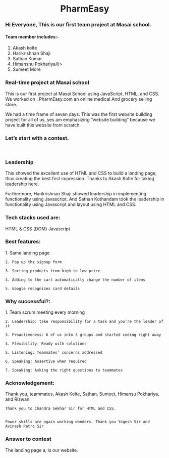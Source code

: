 <h1 align="center">PharmEasy</h1>
<h3>Hi Everyone, This is our first team project at Masai school.</h3>
<h4>Team member includes:-</h4>
<ol>
     <li>Akash kolte</li>
    <li>Harikrishnan Shaji</li>
    <li>Sathan Kumar</li>
    <li>Himanshu Pokhariya/li>
    <li>Sumeet More</li>
   
</ol>
<h3>Real-time project at Masai school</h3>
<p>This is our first project at Masai School using JavaScript, HTML, and CSS. We worked on , 
PharmEasy.com an online medical And grocery selling store.

We had a time frame of seven days. This was the first website building project for all of us, 
yes am emphasizing “website building” because we have built this 
website from scratch.
</p>

<h3>Let’s start with a contest.</h3>

<img src="https://miro.medium.com/max/3840/1*4h_MH_4uckViWoWfRpcJ7A.png" alt="">
<img src="https://miro.medium.com/max/3840/1*YM_nUjENO82xDgUJSKSwbQ.png" alt="">

  <h3>Leadership</h3>
  <p>This showed the excellent use of HTML and CSS to build a landing page, 
    thus creating the best first impression. 
    Thanks to Akash Kolte for taking leadership here.</p>
  <p>Furthermore, Harikrishnan Shaji showed leadership in implementing functionality using Javascript. 
    And Sathan Kothandam took the leadership in functionality 
    using Javascript and layout using HTML and CSS.</p>
<h3>Tech stacks used are:</h3>
<p>HTML & CSS (DOM)  Javascript</p>
<h3>Best features:</h3>
<p> 1. Same landing page

    2. Pop up the signup form

    3. Sorting products from high to low price

    4. Adding to the cart automatically change the number of items

    5. Google recognizes card details
</p>

<h3>Why successful?:</h3>
<p>
    1. Team scrum meeting every morning

    2. Leadership: take responsibility for a task and you’re the leader of it

    3. Proactiveness: 6 of us into 3 groups and started coding right away

    4. Flexibility: Ready with solutions

    5. Listening: Teammates’ concerns addressed

    6. Speaking: Assertive when required

    7. Speaking: Asking the right questions to teammates
</p>
<h3>Acknowledgement:</h3>
<p>Thank you, teammates, Akash Kolte, Sathan, Sumeet, Himansu Pokhariya, and Rizwan.


    Thank you to Chandra Sekhar Sir for HTML and CSS.

    
    Power skills are again working wonders. Thank you Yogesh Sir and Avinash Patro Sir
</p>
<h3>Answer to contest</h3>
<p>The landing page a, is our website.</p>
